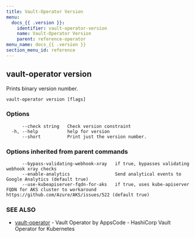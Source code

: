```yaml
---
title: Vault-Operator Version
menu:
  docs_{{ .version }}:
    identifier: vault-operator-version
    name: Vault-Operator Version
    parent: reference-operator
menu_name: docs_{{ .version }}
section_menu_id: reference
---
```

## vault-operator version

Prints binary version number.

```
vault-operator version [flags]
```

### Options

```
      --check string   Check version constraint
  -h, --help           help for version
      --short          Print just the version number.
```

### Options inherited from parent commands

```
      --bypass-validating-webhook-xray   if true, bypasses validating webhook xray checks
      --enable-analytics                 Send analytical events to Google Analytics (default true)
      --use-kubeapiserver-fqdn-for-aks   if true, uses kube-apiserver FQDN for AKS cluster to workaround https://github.com/Azure/AKS/issues/522 (default true)
```

### SEE ALSO

* [vault-operator](/docs/reference/operator/vault-operator.md)	 - Vault Operator by AppsCode - HashiCorp Vault Operator for Kubernetes

